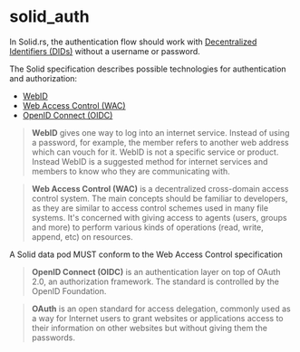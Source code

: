 # solid_auth

In Solid.rs, the authentication flow should work with [Decentralized Identifiers (DIDs)](https://www.w3.org/TR/did-core/) without a username or password. 


The Solid specification describes possible technologies for authentication and authorization:

- [WebID](https://www.w3.org/wiki/WebID)
- [Web Access Control (WAC)](https://github.com/solid/web-access-control-spec#example-wac-document)
- [OpenID Connect (OIDC)](https://openid.net/connect/)

> **WebID** gives one way to log into an internet service. Instead of using a password, for example, the member refers to another web address which can vouch for it. WebID is not a specific service or product. Instead WebID is a suggested method for internet services and members to know who they are communicating with.

> **Web Access Control (WAC)** is a decentralized cross-domain access control system. The main concepts should be familiar to developers, as they are similar to access control schemes used in many file systems. It's concerned with giving access to agents (users, groups and more) to perform various kinds of operations (read, write, append, etc) on resources.

A Solid data pod MUST conform to the Web Access Control specification

> **OpenID Connect (OIDC)** is an authentication layer on top of OAuth 2.0, an authorization framework. The standard is controlled by the OpenID Foundation.

> **OAuth** is an open standard for access delegation, commonly used as a way for Internet users to grant websites or applications access to their information on other websites but without giving them the passwords.